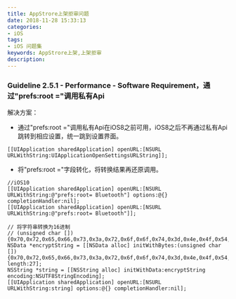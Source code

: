 ```yaml
---
title: AppStrore上架拒审问题
date: 2018-11-28 15:33:13
categories:
- iOS
tags: 
- iOS 问题集
keywords: AppStrore上架,上架拒审
description:
---
```

### Guideline 2.5.1 - Performance - Software Requirement，通过"prefs:root ="调用私有Api
<!-- more -->
解决方案：
- 通过"prefs:root ="调用私有Api在iOS8之前可用，iOS8之后不再通过私有Api跳转到相应设置，统一跳到设置界面。
```
[[UIApplication sharedApplication] openURL:[NSURL URLWithString:UIApplicationOpenSettingsURLString]];
```
- 将"prefs:root ="字段转化，将转换结果再还原调用。
```
//iOS10
[[UIApplication sharedApplication] openURL:[NSURL URLWithString:@"prefs:root= Bluetooth"] options:@{} completionHandler:nil];
[[UIApplication sharedApplication] openURL:[NSURL URLWithString:@"prefs:root= Bluetooth"]];

// 将字符串转换为16进制
// (unsigned char []){0x70,0x72,0x65,0x66,0x73,0x3a,0x72,0x6f,0x6f,0x74,0x3d,0x4e,0x4f,0x54,0x49,0x46,0x49,0x43,0x41,0x54,0x49,0x4f,0x4e,0x53,0x5f,0x49,0x44}
NSData *encryptString = [[NSData alloc] initWithBytes:(unsigned char []){0x70,0x72,0x65,0x66,0x73,0x3a,0x72,0x6f,0x6f,0x74,0x3d,0x4e,0x4f,0x54,0x49,0x46,0x49,0x43,0x41,0x54,0x49,0x4f,0x4e,0x53,0x5f,0x49,0x44} length:27];
NSString *string = [[NSString alloc] initWithData:encryptString encoding:NSUTF8StringEncoding];
[[UIApplication sharedApplication] openURL:[NSURL URLWithString:string] options:@{} completionHandler:nil];
```
